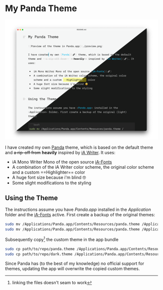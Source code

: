 # My Panda Theme

![Preview of the theme in Panda.app](./preview.png)

I have created my own [Panda](https://bear.app/alpha/) theme, which is based on the default theme and ~~a rip-off from~~ **heavily** inspired by [iA Writer](https://ia.net/writer). It uses:

- iA Mono Writer Mono of the open source [iA-Fonts](https://github.com/iaolo/iA-Fonts)
- A combination of the iA Writer color scheme, the original color scheme and a custom ==Highlighter== color
- A huge font size because i'm blind 🤓
- Some slight modifications to the styling

## Using the Theme

The instructions assume you have *Panda.app* installed in the *Application* folder and the [iA-Fonts](https://github.com/iaolo/iA-Fonts) active. First create a backup of the original themes:

```bash
sudo mv /Applications/Panda.app/Contents/Resources/panda.theme /Applications/Panda.app/Contents/Resources/panda.theme.bak
sudo mv /Applications/Panda.app/Contents/Resources/panda.theme /Applications/Panda.app/Contents/Resources/dark.theme.bak
```

Subsequently copy[^1] the custom theme in the app bundle

```bash
sudo cp path/to/repo/panda.theme /Applications/Panda.app/Contents/Resources/panda.theme
sudo cp path/to/repo/dark.theme /Applications/Panda.app/Contents/Resources/dark.theme
```

Since Panda has (to the best of my knowledge) no official support for themes, updating the app will overwrite the copied custom themes.

[^1]: linking the files doesn't seam to work
